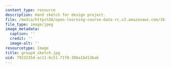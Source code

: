 ```yaml
---
content_type: resource
description: Hand sketch for design project.
file: /media/https%3A/open-learning-course-data-rc.s3.amazonaws.com/16-810-engineering-design-and-rapid-prototyping-january-iap-2005/7923235dac116c5171f8386a1bd13bab_group4_sketch.jpg
file_type: image/jpeg
image_metadata:
  caption: ''
  credit: ''
  image-alt: ''
resourcetype: Image
title: group4_sketch.jpg
uid: 7923235d-ac11-6c51-71f8-386a1bd13bab
---
```

